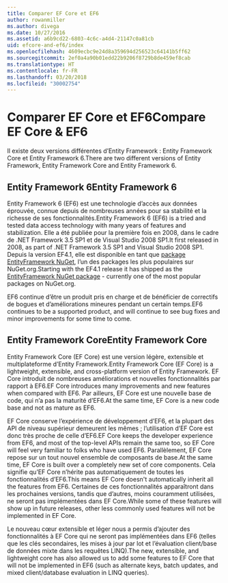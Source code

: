 ```yaml
---
title: Comparer EF Core et EF6
author: rowanmiller
ms.author: divega
ms.date: 10/27/2016
ms.assetid: a6b9cd22-6803-4c6c-a4d4-21147c0a81cb
uid: efcore-and-ef6/index
ms.openlocfilehash: 4609ecbc9e24d8a359694d256523c64141b5ff62
ms.sourcegitcommit: 2ef0a4a90b01edd22b9206f8729b8de459ef8cab
ms.translationtype: HT
ms.contentlocale: fr-FR
ms.lasthandoff: 03/20/2018
ms.locfileid: "30002754"
---
```

# <a name="compare-ef-core--ef6"></a><span data-ttu-id="b0828-102">Comparer EF Core et EF6</span><span class="sxs-lookup"><span data-stu-id="b0828-102">Compare EF Core & EF6</span></span>

<span data-ttu-id="b0828-103">Il existe deux versions différentes d’Entity Framework : Entity Framework Core et Entity Framework 6.</span><span class="sxs-lookup"><span data-stu-id="b0828-103">There are two different versions of Entity Framework, Entity Framework Core and Entity Framework 6.</span></span>

## <a name="entity-framework-6"></a><span data-ttu-id="b0828-104">Entity Framework 6</span><span class="sxs-lookup"><span data-stu-id="b0828-104">Entity Framework 6</span></span>

<span data-ttu-id="b0828-105">Entity Framework 6 (EF6) est une technologie d’accès aux données éprouvée, connue depuis de nombreuses années pour sa stabilité et la richesse de ses fonctionnalités.</span><span class="sxs-lookup"><span data-stu-id="b0828-105">Entity Framework 6 (EF6) is a tried and tested data access technology with many years of features and stabilization.</span></span> <span data-ttu-id="b0828-106">Elle a été publiée pour la première fois en 2008, dans le cadre de .NET Framework 3.5 SP1 et de Visual Studio 2008 SP1.</span><span class="sxs-lookup"><span data-stu-id="b0828-106">It first released in 2008, as part of .NET Framework 3.5 SP1 and Visual Studio 2008 SP1.</span></span> <span data-ttu-id="b0828-107">Depuis la version EF4.1, elle est disponible en tant que [package EntityFramework NuGet](https://www.nuget.org/packages/EntityFramework/), l’un des packages les plus populaires sur NuGet.org.</span><span class="sxs-lookup"><span data-stu-id="b0828-107">Starting with the EF4.1 release it has shipped as the [EntityFramework NuGet package](https://www.nuget.org/packages/EntityFramework/) - currently one of the most popular packages on NuGet.org.</span></span>

<span data-ttu-id="b0828-108">EF6 continue d’être un produit pris en charge et de bénéficier de correctifs de bogues et d’améliorations mineures pendant un certain temps.</span><span class="sxs-lookup"><span data-stu-id="b0828-108">EF6 continues to be a supported product, and will continue to see bug fixes and minor improvements for some time to come.</span></span>

## <a name="entity-framework-core"></a><span data-ttu-id="b0828-109">Entity Framework Core</span><span class="sxs-lookup"><span data-stu-id="b0828-109">Entity Framework Core</span></span>

<span data-ttu-id="b0828-110">Entity Framework Core (EF Core) est une version légère, extensible et multiplateforme d’Entity Framework.</span><span class="sxs-lookup"><span data-stu-id="b0828-110">Entity Framework Core (EF Core) is a lightweight, extensible, and cross-platform version of Entity Framework.</span></span> <span data-ttu-id="b0828-111">EF Core introduit de nombreuses améliorations et nouvelles fonctionnalités par rapport à EF6.</span><span class="sxs-lookup"><span data-stu-id="b0828-111">EF Core introduces many improvements and new features when compared with EF6.</span></span> <span data-ttu-id="b0828-112">Par ailleurs, EF Core est une nouvelle base de code, qui n’a pas la maturité d’EF6.</span><span class="sxs-lookup"><span data-stu-id="b0828-112">At the same time, EF Core is a new code base and not as mature as EF6.</span></span>

<span data-ttu-id="b0828-113">EF Core conserve l’expérience de développement d’EF6, et la plupart des API de niveau supérieur demeurent les mêmes ; l’utilisation d’EF Core est donc très proche de celle d’EF6.</span><span class="sxs-lookup"><span data-stu-id="b0828-113">EF Core keeps the developer experience from EF6, and most of the top-level APIs remain the same too, so EF Core will feel very familiar to folks who have used EF6.</span></span> <span data-ttu-id="b0828-114">Parallèlement, EF Core repose sur un tout nouvel ensemble de composants de base.</span><span class="sxs-lookup"><span data-stu-id="b0828-114">At the same time, EF Core is built over a completely new set of core components.</span></span> <span data-ttu-id="b0828-115">Cela signifie qu’EF Core n’hérite pas automatiquement de toutes les fonctionnalités d’EF6.</span><span class="sxs-lookup"><span data-stu-id="b0828-115">This means EF Core doesn't automatically inherit all the features from EF6.</span></span> <span data-ttu-id="b0828-116">Certaines de ces fonctionnalités apparaîtront dans les prochaines versions, tandis que d’autres, moins couramment utilisées, ne seront pas implémentées dans EF Core.</span><span class="sxs-lookup"><span data-stu-id="b0828-116">While some of these features will show up in future releases, other less commonly used features will not be implemented in EF Core.</span></span>

<span data-ttu-id="b0828-117">Le nouveau cœur extensible et léger nous a permis d’ajouter des fonctionnalités à EF Core qui ne seront pas implémentées dans EF6 (telles que les clés secondaires, les mises à jour par lot et l’évaluation client/base de données mixte dans les requêtes LINQ).</span><span class="sxs-lookup"><span data-stu-id="b0828-117">The new, extensible, and lightweight core has also allowed us to add some features to EF Core that will not be implemented in EF6 (such as alternate keys, batch updates, and mixed client/database evaluation in LINQ queries).</span></span>
